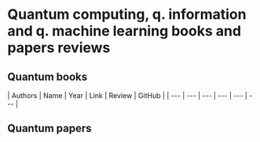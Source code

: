 # Quantum computing, q. information and q. machine learning books and papers reviews



## Quantum books 

| Authors | Name | Year | Link | Review | GitHub |
| --- | --- | --- | --- | --- | --- |


## Quantum papers


